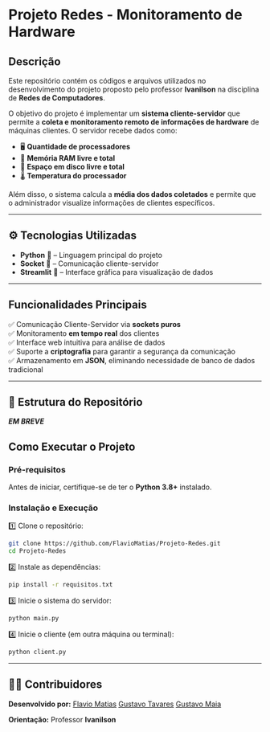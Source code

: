 <p align="center">
    <strong><h1>Projeto Redes - Monitoramento de Hardware</h1></strong>
</p>

## Descrição  

Este repositório contém os códigos e arquivos utilizados no desenvolvimento do projeto proposto pelo professor **Ivanilson** na disciplina de **Redes de Computadores**.  

O objetivo do projeto é implementar um **sistema cliente-servidor** que permite a **coleta e monitoramento remoto de informações de hardware** de máquinas clientes. O servidor recebe dados como:  

- 🖥 **Quantidade de processadores**  
- 💾 **Memória RAM livre e total**  
- 📂 **Espaço em disco livre e total**  
- 🌡 **Temperatura do processador**  

Além disso, o sistema calcula a **média dos dados coletados** e permite que o administrador visualize informações de clientes específicos.  

---

## ⚙️ **Tecnologias Utilizadas**  
- **Python** 🐍 – Linguagem principal do projeto  
- **Socket** 🔌 – Comunicação cliente-servidor  
- **Streamlit** 🎨 – Interface gráfica para visualização de dados
  
---

## **Funcionalidades Principais**  
✅ Comunicação Cliente-Servidor via **sockets puros**  
✅ Monitoramento **em tempo real** dos clientes  
✅ Interface web intuitiva para análise de dados  
✅ Suporte a **criptografia** para garantir a segurança da comunicação  
✅ Armazenamento em **JSON**, eliminando necessidade de banco de dados tradicional  

---

## 📂 **Estrutura do Repositório**  

***EM BREVE***

## **Como Executar o Projeto**  

### **Pré-requisitos**  
Antes de iniciar, certifique-se de ter o **Python 3.8+** instalado.  

### **Instalação e Execução**  

1️⃣ Clone o repositório:  
```bash
git clone https://github.com/FlavioMatias/Projeto-Redes.git
cd Projeto-Redes
```

2️⃣ Instale as dependências:  
```bash
pip install -r requisitos.txt
```

3️⃣ Inicie o sistema do servidor:  
```bash
python main.py
```

4️⃣ Inicie o cliente (em outra máquina ou terminal):  
```bash
python client.py
```

---

## 👨‍💻 **Contribuidores**  
**Desenvolvido por:**
    [Flavio Matias]()
    [Gustavo Tavares]()
    [Gustavo Maia]()
    
**Orientação:** Professor **Ivanilson**  
